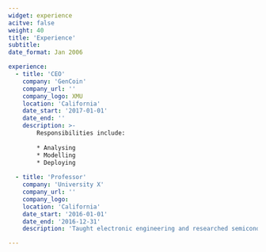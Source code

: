 ```yaml
---
widget: experience
acitve: false
weight: 40
title: 'Experience'
subtitle:
date_format: Jan 2006

experience:
  - title: 'CEO'
    company: 'GenCoin'
    company_url: ''
    company_logo: XMU
    location: 'California'
    date_start: '2017-01-01'
    date_end: ''
    description: >-
        Responsibilities include:
        
        * Analysing
        * Modelling
        * Deploying
                
  - title: 'Professor'
    company: 'University X'
    company_url: ''
    company_logo:
    location: 'California'
    date_start: '2016-01-01'
    date_end: '2016-12-31'
    description: 'Taught electronic engineering and researched semiconductor physics.'

---
```

